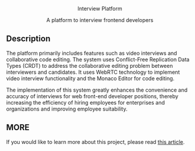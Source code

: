 <p align="center">
  Interview Platform
</p>
<p align="center">A platform to interview frontend developers </p>
</p>

## Description

The platform primarily includes features such as video interviews and collaborative code editing. The system uses Conflict-Free Replication Data Types (CRDT) to address the collaborative editing problem between interviewers and candidates. It uses WebRTC technology to implement video interview functionality and the Monaco Editor for code editing.

The implementation of this system greatly enhances the convenience and accuracy of interviews for web front-end developer positions, thereby increasing the efficiency of hiring employees for enterprises and organizations and improving employee suitability.

## MORE

If you would like to learn more about this project, please read [this article](https://juejin.cn/spost/7294619778987098123).
